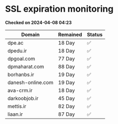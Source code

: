 # SSL expiration monitoring

**Checked on 2024-04-08 04:23**

| Domain | Remained | Status       |
|--------|----------|--------------|
| dpe.ac     | 18 Day   | ✅ |
| dpedu.ir     | 18 Day   | ✅ |
| dpgoal.com     | 77 Day   | ✅ |
| dpmaharat.com     | 88 Day   | ✅ |
| borhanbs.ir     | 19 Day   | ✅ |
| danesh-online.com     | 19 Day   | ✅ |
| ava-crm.ir     | 18 Day   | ✅ |
| darkoobjob.ir     | 45 Day   | ✅ |
| mettis.ir     | 82 Day   | ✅ |
| liaan.ir     | 87 Day   | ✅ |

